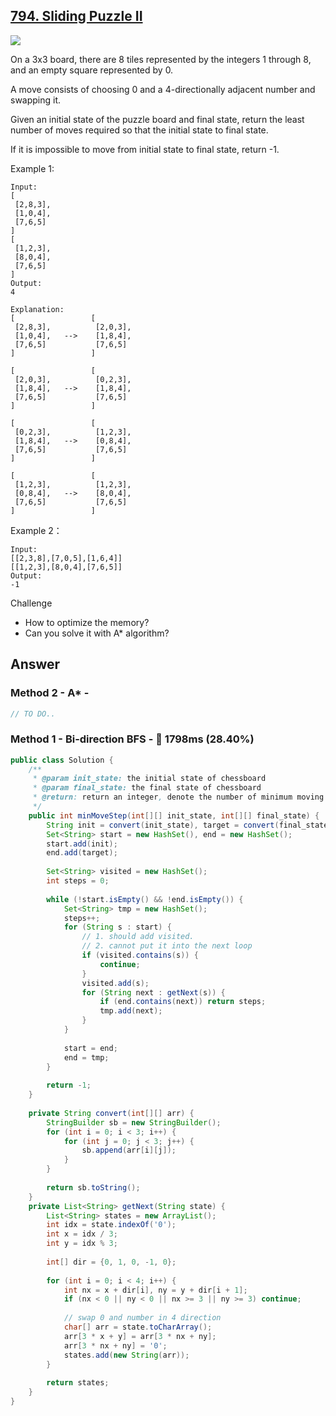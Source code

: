 ## [794. Sliding Puzzle II](https://www.lintcode.com/problem/sliding-puzzle-ii/description)

![](https://github.com/weltond/DataStructure/blob/master/medium.PNG)

On a 3x3 board, there are 8 tiles represented by the integers 1 through 8, and an empty square represented by 0.

A move consists of choosing 0 and a 4-directionally adjacent number and swapping it.

Given an initial state of the puzzle board and final state, return the least number of moves required so that the initial state to final state.

If it is impossible to move from initial state to final state, return -1.

Example 1:

```
Input:
[
 [2,8,3],
 [1,0,4],
 [7,6,5]
]
[
 [1,2,3],
 [8,0,4],
 [7,6,5]
]
Output:
4

Explanation:
[                 [
 [2,8,3],          [2,0,3],
 [1,0,4],   -->    [1,8,4],
 [7,6,5]           [7,6,5]
]                 ]

[                 [
 [2,0,3],          [0,2,3],
 [1,8,4],   -->    [1,8,4],
 [7,6,5]           [7,6,5]
]                 ]

[                 [
 [0,2,3],          [1,2,3],
 [1,8,4],   -->    [0,8,4],
 [7,6,5]           [7,6,5]
]                 ]

[                 [
 [1,2,3],          [1,2,3],
 [0,8,4],   -->    [8,0,4],
 [7,6,5]           [7,6,5]
]                 ]
```

Example 2：

```
Input:
[[2,3,8],[7,0,5],[1,6,4]]
[[1,2,3],[8,0,4],[7,6,5]]
Output:
-1
```

Challenge
- How to optimize the memory?
- Can you solve it with A* algorithm?

## Answer
### Method 2 - A* - 

```java
// TO DO..
```

### Method 1 - Bi-direction BFS - :turtle: 1798ms (28.40%)

```java
public class Solution {
    /**
     * @param init_state: the initial state of chessboard
     * @param final_state: the final state of chessboard
     * @return: return an integer, denote the number of minimum moving
     */
    public int minMoveStep(int[][] init_state, int[][] final_state) {
        String init = convert(init_state), target = convert(final_state);
        Set<String> start = new HashSet(), end = new HashSet();
        start.add(init);
        end.add(target);
        
        Set<String> visited = new HashSet();
        int steps = 0;
        
        while (!start.isEmpty() && !end.isEmpty()) {
            Set<String> tmp = new HashSet();
            steps++;
            for (String s : start) {
                // 1. should add visited.
                // 2. cannot put it into the next loop
                if (visited.contains(s)) {
                    continue;
                }
                visited.add(s);
                for (String next : getNext(s)) {
                    if (end.contains(next)) return steps;
                    tmp.add(next);
                }
            }
            
            start = end;
            end = tmp;
        } 
        
        return -1;
    }
    
    private String convert(int[][] arr) {
        StringBuilder sb = new StringBuilder();
        for (int i = 0; i < 3; i++) {
            for (int j = 0; j < 3; j++) {
                sb.append(arr[i][j]);
            }
        }
        
        return sb.toString();
    }
    private List<String> getNext(String state) {
        List<String> states = new ArrayList();
        int idx = state.indexOf('0');
        int x = idx / 3;
        int y = idx % 3;
        
        int[] dir = {0, 1, 0, -1, 0};
        
        for (int i = 0; i < 4; i++) {
            int nx = x + dir[i], ny = y + dir[i + 1];
            if (nx < 0 || ny < 0 || nx >= 3 || ny >= 3) continue;
            
            // swap 0 and number in 4 direction
            char[] arr = state.toCharArray();
            arr[3 * x + y] = arr[3 * nx + ny];
            arr[3 * nx + ny] = '0';
            states.add(new String(arr));
        }
        
        return states;
    }
}
```

